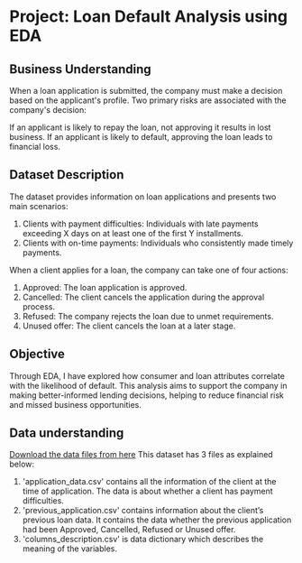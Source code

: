# Project: Loan Default Analysis using EDA
## Business Understanding
When a loan application is submitted, the company must make a decision based on the applicant's profile. Two primary risks are associated with the company's decision:

If an applicant is likely to repay the loan, not approving it results in lost business.
If an applicant is likely to default, approving the loan leads to financial loss.


## Dataset Description
The dataset provides information on loan applications and presents two main scenarios:

1. Clients with payment difficulties: Individuals with late payments exceeding X days on at least one of the first Y installments.
2. Clients with on-time payments: Individuals who consistently made timely payments.


When a client applies for a loan, the company can take one of four actions:

1. Approved: The loan application is approved.
2. Cancelled: The client cancels the application during the approval process.
3. Refused: The company rejects the loan due to unmet requirements.
4. Unused offer: The client cancels the loan at a later stage.
## Objective
Through EDA, I have explored how consumer and loan attributes correlate with the likelihood of default. This analysis aims to support the company in making better-informed lending decisions, helping to reduce financial risk and missed business opportunities.
## Data understanding 
[Download the data files from here](https://drive.google.com/drive/folders/16RQztUqCfJOlbooHqYlJrp6Q7iL65uZB)
This dataset has 3 files as explained below: 
1. 'application_data.csv'  contains all the information of the client at the time of application.
The data is about whether a client has payment difficulties.
2. 'previous_application.csv' contains information about the client’s previous loan data. It contains the data whether the previous application had been Approved, Cancelled, Refused or Unused offer.
3. 'columns_description.csv' is data dictionary which describes the meaning of the variables.

